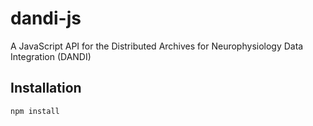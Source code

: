 # dandi-js
A JavaScript API for the Distributed Archives for Neurophysiology Data Integration (DANDI)

## Installation
```bash
npm install
```